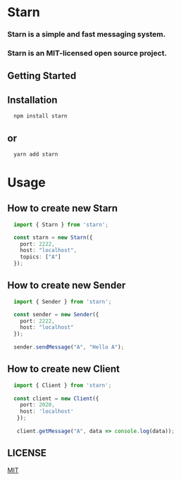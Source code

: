 # Starn 

### Starn is a simple and fast messaging system.

### Starn is an MIT-licensed open source project.


## Getting Started

## Installation

```js
  npm install starn  
```
## or
```js
  yarn add starn
```

# Usage

## How to create new Starn

```ts
  import { Starn } from 'starn';

  const starn = new Starn({
    port: 2222,
    host: "localhost",
    topics: ["A"]
  });

```

## How to create new Sender

```ts
  import { Sender } from 'starn';

  const sender = new Sender({
    port: 2222,
    host: "localhost"
  });
  
  sender.sendMessage("A", "Hello A");
```

## How to create new Client

```ts
  import { Client } from 'starn';
  
  const client = new Client({
    port: 2020, 
    host: 'localhost'
   });
   
   client.getMessage("A", data => console.log(data));
```

## LICENSE

[MIT](https://github.com/joaaobr/starn/blob/main/LICENSE)
